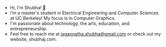 - Hi, I’m Shubha! 🌱 
- I’m a master's student in Electrical Engineering and Computer Sciences at UC Berkeley! My focus is in Computer Graphics. 
- I'm passionate about technology, the arts, education, and entrepreneurship. 
- Feel free to reach me at jagannatha.shubha@gmail.com or check out my website, shubhaj.com. 

<!---
shubhaja/shubhaja is a ✨ special ✨ repository because its `README.md` (this file) appears on your GitHub profile.
You can click the Preview link to take a look at your changes.
--->

